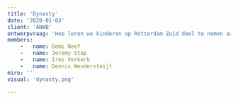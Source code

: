 ```yaml
---
title: 'Dynasty'
date: '2020-01-03'
client: 'ANWB'
ontwerpvraag: 'Hoe leren we kinderen op Rotterdam Zuid deel te nemen aan het verkeer, doormiddel van Smart technology?'
members:
    -   name: Demi Neef
    -   name: Jeremy Stap
    -   name: Ires Verkerk
    -   name: Dennis Wendersteijt
miro: ''
visual: 'dynasty.png'

---
```






